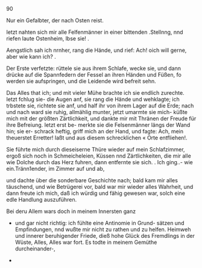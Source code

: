 90

Nur ein Gefalbter, der nach Osten reist.

Ietzt nahten sich mir alle Felfenmänner in einer bittenden
.Stellnng, nnd riefen laute Ostenheim, lbse sie! .

Aengstlich sah ich nrnher, rang die Hände, und rief: Ach!
oich will gerne, aber wie kann ich? .

Der Erste verfetzte: rüttele sie aus ihrem Schlafe, wecke
sie, und dann drücke auf die Spannfedern der Fessel an
ihren Händen und Füßen, fo werden sie aufspringen, und
die Leidende wird befreit sehn.

Das Alles that ich; und mit vieler Mühe brachte ich sie
endlich zurechte. Ietzt fchlug sie- die Augen anf, sie rang
die Hände und wehklagte; ich trbstete sie, richtete sie anf,
und half ihr von ihrem Lager auf die Erde; nach und nach
ward sie ruhig, allmählig munter, jetzt umarmte sie mich-
küßte mich mit der größten Zärtlichkeit, und dankte mir
mit Thränen der Freude für ihre Befreiung. Ietzt erst be-
merkte sie die Felsenmänner längs der Wand hin; sie er-
schrack heftig, griff mich an der Hand, und fagte: Ach,
mein theuerstet Erretter! laßt und aus diesem schrecklichen «
Orte entfliehen!.

Sie führte mich durch dieseiserne Thüre wieder auf mein
Schlafzimmer, ergoß sich noch in Schmeicheleien, Küssen
nnd Zärtlichkeiten, die mir alle wie Dolche durch das Herz
fuhren, dann entfernte sie sich.
. Ich ging..- wie ein.Tränn1ender, im Zimmer auf und ab,

und dachte über die sonderbare Geschichte nach; bald kam
mir alles täuschend, und wie Betrügerei vor, bald war
mir wieder alles Wahrheit, und dann freute ich mich, daß
ich würdig und fähig gewesen war, solch eine edle Handlung
auszuführen.

Bei deru Allem wars doch in meinem Innersten ganz
- und gar nicht richtig: ich fühlte eine Antinomie in Grund-
sätzen und Empfindungen, nnd wußte mir nicht zu rathen
und zu helfen. Heimweh und innerer beruhigender Friede,
dieß hohe Glück des Fremdlings in der Wüste, Alles, Alles
war fort. Es todte in meinem Gemüthe durcheinander-,

-

